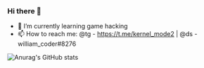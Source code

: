 ### Hi there 👋

- 🌱 I’m currently learning game hacking
- 📫 How to reach me: @tg - https://t.me/kernel_mode2 | @ds - william_coder#8276

![Anurag's GitHub stats](https://github-readme-stats.vercel.app/api?username=W1lliam1337&show_icons=true&theme=github_dark)
